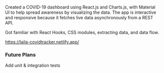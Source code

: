 Created a COVID-19 dashboard using React.js and Charts.js, with Material UI to help spread awareness by visualizing the data. The app is interactive and responsive because it fetches live data asynchronously from a REST API.

Got familiar with React Hooks, CSS modules, extracting data, and data flow.


https://laila-covidtracker.netlify.app/

### Future Plans
Add unit & integration tests
